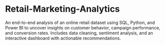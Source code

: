 # Retail-Marketing-Analytics
An end-to-end analysis of an online retail dataset using SQL, Python, and Power BI to uncover insights on customer behavior, campaign performance, and conversion rates. Includes data cleaning, sentiment analysis, and an interactive dashboard with actionable recommendations.
